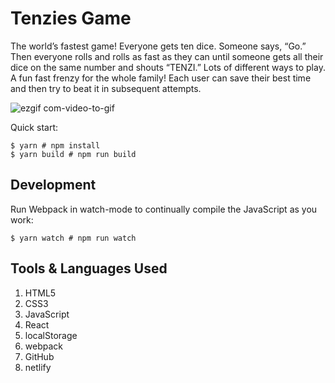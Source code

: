 # Tenzies Game

The world’s fastest game! Everyone gets ten dice. Someone says, “Go.” Then everyone rolls and rolls as fast as they can until someone gets all their dice on the same number and shouts “TENZI.” Lots of different ways to play. A fun fast frenzy for the whole family! Each user can save their best time and then try to beat it in subsequent attempts.

![ezgif com-video-to-gif](https://github.com/HussainAbuwala/React-Project-8-Tenzies-Game/assets/77569166/2017e94c-1e1d-497a-8cd3-bd342e0a4b67)


Quick start:

```
$ yarn # npm install
$ yarn build # npm run build
````

## Development

Run Webpack in watch-mode to continually compile the JavaScript as you work:

```
$ yarn watch # npm run watch
```

## Tools & Languages Used

1. HTML5
2. CSS3
3. JavaScript
4. React
5. localStorage
6. webpack
7. GitHub
8. netlify


